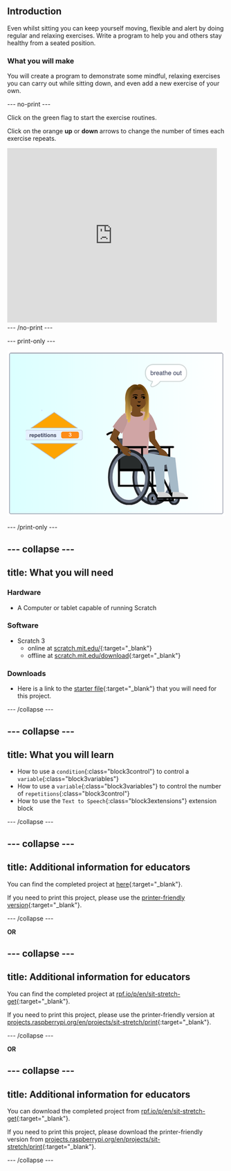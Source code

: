 ## Introduction

Even whilst sitting you can keep yourself moving, flexible and alert by doing regular and relaxing exercises. Write a program to help you and others stay healthy from a seated position.

### What you will make

You will create a program to demonstrate some mindful, relaxing exercises you can carry out while sitting down, and even add a new exercise of your own.

--- no-print ---

Click on the green flag to start the exercise routines.

Click on the orange **up** or **down** arrows to change the number of times each exercise repeats.

<div class="scratch-preview">
  <iframe src="https://scratch.mit.edu/projects/405322095/embed" allowtransparency="true" width="485" height="402" frameborder="0" scrolling="no" allowfullscreen></iframe>
</div>
--- /no-print ---

--- print-only ---

![completed project](images/finshed_project.png)

--- /print-only ---

--- collapse ---
---
title: What you will need
---
### Hardware

+ A Computer or tablet capable of running Scratch

### Software

+ Scratch 3
  + online at [scratch.mit.edu/](https://scratch.mit.edu/){:target="_blank"}
  + offline at [scratch.mit.edu/download](https://scratch.mit.edu/download){:target="_blank"}

### Downloads

+ Here is a link to the [starter file](http://rpf.io/sit-stretch-go){:target="_blank"} that you will need for this project.

--- /collapse ---

--- collapse ---
---
title: What you will learn
---

+ How to use a `condition`{:class="block3control"} to control a `variable`{:class="block3variables"}
+ How to use a `variable`{:class="block3variables"} to control the number of `repetitions`{:class="block3control"}
+ How to use the `Text to Speech`{:class="block3extensions"} extension block

--- /collapse ---

--- collapse ---
---
title: Additional information for educators
---

You can find the completed project at [here](http://rpf.io/p/en/sit-stretch-get){:target="_blank"}.

If you need to print this project, please use the [printer-friendly version](https://projects.raspberrypi.org/en/projects/sit-stretch/print){:target="_blank"}.

--- /collapse ---

**OR**

--- collapse ---
---
title: Additional information for educators
---

You can find the completed project at [rpf.io/p/en/sit-stretch-get](http://rpf.io/p/en/sit-stretch-get){:target="_blank"}.

If you need to print this project, please use the printer-friendly version at [projects.raspberrypi.org/en/projects/sit-stretch/print](https://projects.raspberrypi.org/en/projects/sit-stretch/print){:target="_blank"}.

--- /collapse ---

**OR**

--- collapse ---
---
title: Additional information for educators
---

You can download the completed project from [rpf.io/p/en/sit-stretch-get](http://rpf.io/p/en/sit-stretch-get){:target="_blank"}.

If you need to print this project, please download the printer-friendly version from [projects.raspberrypi.org/en/projects/sit-stretch/print](https://projects.raspberrypi.org/en/projects/sit-stretch/print){:target="_blank"}.

--- /collapse ---
